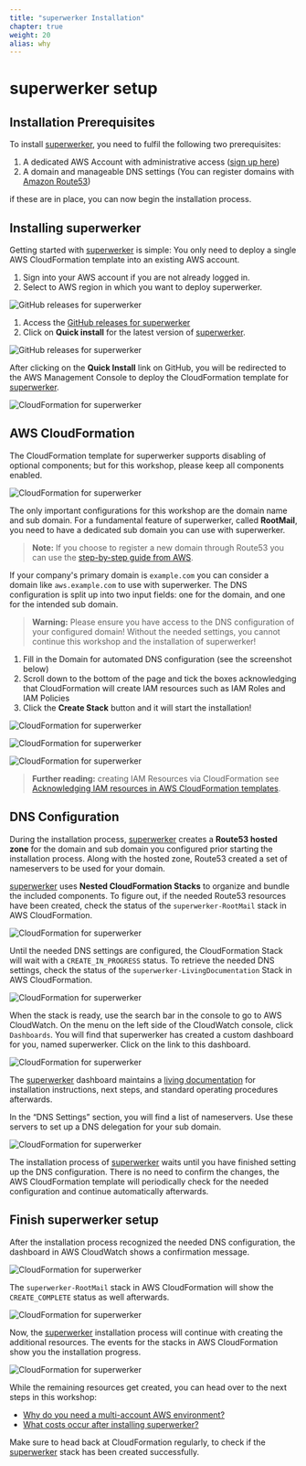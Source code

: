 ```yaml
---
title: "superwerker Installation"
chapter: true
weight: 20
alias: why
---
```


# superwerker setup

## Installation Prerequisites

To install [superwerker], you need to fulfil the following two prerequisites:

1. A dedicated AWS Account with administrative access ([sign up here](https://portal.aws.amazon.com/billing/signup))
1. A domain and manageable DNS settings (You can register domains with [Amazon Route53](https://docs.aws.amazon.com/Route53/latest/DeveloperGuide/domain-register.html))

if these are in place, you can now begin the installation process.

## Installing superwerker

Getting started with [superwerker] is simple: You only need to deploy a single AWS CloudFormation template into an existing AWS account.

1. Sign into your AWS account if you are not already logged in.
1. Select to AWS region in which you want to deploy superwerker.

![GitHub releases for superwerker](/screenshots/installation/aws-signin.png)

1. Access the [GitHub releases for superwerker](https://github.com/superwerker/superwerker/releases)
1. Click on **Quick install** for the latest version of [superwerker].

![GitHub releases for superwerker](/screenshots/installation/github-releases.png)


After clicking on the **Quick Install** link on GitHub, you will be redirected to the AWS Management Console to deploy the CloudFormation template for [superwerker].

![CloudFormation for superwerker](/screenshots/installation/cloudformation-start.png)

## AWS CloudFormation

The CloudFormation template for superwerker supports disabling of optional components; but for this workshop, please keep all components enabled.

![CloudFormation for superwerker](/screenshots/installation/domain-empty.png)

The only important configurations for this workshop are the domain name and sub domain. For a fundamental feature of superwerker, called **RootMail**, you need to have a dedicated sub domain you can use with superwerker.

> **Note:** If you choose to register a new domain through Route53 you can use the [step-by-step guide from AWS](https://docs.aws.amazon.com/Route53/latest/DeveloperGuide/dns-routing-traffic-for-subdomains.html#dns-routing-traffic-for-subdomains-new-hosted-zone).

If your company's primary domain is `example.com` you can consider a domain like `aws.example.com` to use with superwerker. The DNS configuration is split up into two input fields: one for the domain, and one for the intended sub domain.

> **Warning:** Please ensure you have access to the DNS configuration of your configured domain! Without the needed settings, you cannot continue this workshop and the installation of superwerker!

1. Fill in the Domain for automated DNS configuration (see the screenshot below)
1. Scroll down to the bottom of the page and tick the boxes acknowledging that CloudFormation will create IAM resources such as IAM Roles and IAM Policies
1. Click the **Create Stack** button and it will start the installation!

![CloudFormation for superwerker](/screenshots/installation/domain-filled.png)

![CloudFormation for superwerker](/screenshots/installation/cloudformation-confirm-iam.png)

![CloudFormation for superwerker](/screenshots/installation/cloudformation-started.png)

> **Further reading:** creating IAM Resources via CloudFormation see [Acknowledging IAM resources in AWS CloudFormation templates](https://docs.aws.amazon.com/AWSCloudFormation/latest/UserGuide/using-iam-template.html#using-iam-capabilities).

## DNS Configuration

During the installation process, [superwerker] creates a **Route53 hosted zone** for the domain and sub domain you configured prior starting the installation process. Along with the hosted zone, Route53 created a set of nameservers to be used for your domain.

[superwerker] uses **Nested CloudFormation Stacks** to organize and bundle the included components. To figure out, if the needed Route53 resources have been created, check the status of the `superwerker-RootMail` stack in AWS CloudFormation.

![CloudFormation for superwerker](/screenshots/installation/cloudformation-rootmail-progress.png)

Until the needed DNS settings are configured, the CloudFormation Stack will wait with a `CREATE_IN_PROGRESS` status. To retrieve the needed DNS settings, check the status of the `superwerker-LivingDocumentation` Stack in AWS CloudFormation.

![CloudFormation for superwerker](/screenshots/installation/cloudformation-documentation-ready.png)

When the stack is ready, use the search bar in the console to go to AWS CloudWatch. On the menu on the left side of the CloudWatch console, click `Dashboards`. You will find that superwerker has created a custom dashboard for you, named superwerker. Click on the link to this dashboard.

![CloudFormation for superwerker](/screenshots/installation/dashboard-overview.png)

The [superwerker] dashboard maintains a [living documentation] for installation instructions, next steps, and standard operating procedures afterwards.

In the “DNS Settings” section, you will find a list of nameservers. Use these servers to set up a DNS delegation for your sub domain.

![CloudFormation for superwerker](/screenshots/installation/dashboard-dns.png)

The installation process of [superwerker] waits until you have finished setting up the DNS configuration. There is no need to confirm the changes, the AWS CloudFormation template will periodically check for the needed configuration and continue automatically afterwards.

## Finish superwerker setup

After the installation process recognized the needed DNS configuration, the dashboard in AWS CloudWatch shows a confirmation message.

![CloudFormation for superwerker](/screenshots/installation/dashboard-done.png)

The `superwerker-RootMail` stack in AWS CloudFormation will show the `CREATE_COMPLETE` status as well afterwards.

![CloudFormation for superwerker](/screenshots/installation/cloudformation-rootmail-ready.png)

Now, the [superwerker] installation process will continue with creating the additional resources. The events for the stacks in AWS CloudFormation show you the installation progress.

![CloudFormation for superwerker](/screenshots/installation/cloudformation-waiting.png)


While the remaining resources get created, you can head over to the next steps in this workshop:

- [Why do you need a multi-account AWS environment?](/03_why.html)
- [What costs occur after installing superwerker?](/04_costs.html)

Make sure to head back at CloudFormation regularly, to check if the [superwerker] stack has been created successfully.

[superwerker repository on github]: https://github.com/superwerker/superwerker
[github releases]: https://github.com/superwerker/superwerker/releases
[superwerker]: https://superwerker.cloud
[living documentation]: https://console.aws.amazon.com/cloudwatch/home#dashboards:name=superwerker
